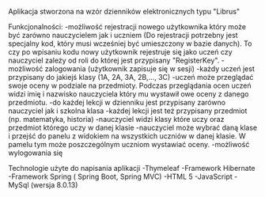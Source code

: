 Aplikacja stworzona na wzór dzienników elektronicznych typu "Librus"
	
Funkcjonalności:
	-możliwość rejestracji nowego użytkownika który może być zarówno nauczycielem jak i uczniem (Do rejestracji potrzebny jest specjalny kod, który musi wcześniej być umieszczony w bazie danych). To czy po wpisaniu kodu nowy użytkownik rejestruje się jako uczeń czy nauczyciel zależy od roli do której jest przypisany "RegisterKey".
	-możliwość zalogowania (użytkownik zapisuje się w sesji)
	-każdy uczeń jest przypisany do jakiejś klasy (1A, 2A, 3A, 2B,..., 3C)
	-uczeń może przeglądać swoje oceny w podziale na przedmioty. Podczas przeglądania ocen uczeń widzi imię i nazwisko nauczyciela który mu wystawił owe oceny z danego przedmiotu.
	-do każdej lekcji w dzienniku jest przypisany zarówno nauczyciel jak i szkolna klasa
	-każdej lekcji jest też przypisany przedmiot (np. matematyka, historia)
	-nauczyciel widzi klasy które uczy oraz przedmiot którego uczy w danej klasie
	-nauczyciel może wybrać daną klase i przejść do panelu z widokiem na wszystkich uczniów w danej klasie. W pamelu tym może poszczególnym uczniom wystawiać oceny.
	-możliwość wylogowania się

Technologie użyte do napisania aplikacji
-Thymeleaf
-Framework Hibernate
-Framework Spring ( Spring Boot, Spring MVC)
-HTML 5
-JavaScript
-MySql (wersja 8.0.13)
